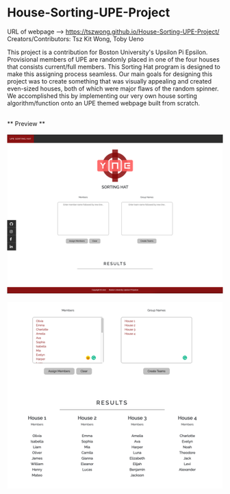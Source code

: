 # House-Sorting-UPE-Project

URL of webpage --> https://tszwong.github.io/House-Sorting-UPE-Project/
<br>
Creators/Contributors: Tsz Kit Wong, Toby Ueno
<br>

This project is a contribution for Boston University's Upsilon Pi Epsilon. Provisional members of UPE are randomly placed in one of the four houses that consists current/full members. This Sorting Hat program is designed to make this assigning process seamless. Our main goals for designing this project was to create something that was visually appealing and created even-sized houses, both of which were major flaws of the random spinner. We accomplished this by implementing our very own house sorting algorithm/function onto an UPE themed webpage built from scratch.

<br>
** Preview **
<br><br>
<img src="assets/design.png" width="700">
<br><br>
<img src="assets/function.png" width="700">

